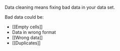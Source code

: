 Data cleaning means fixing bad data in your data set.

Bad data could be:

-   [[Empty cells]]
-   Data in wrong format
- [[Wrong data]]
-   [[Duplicates]]
